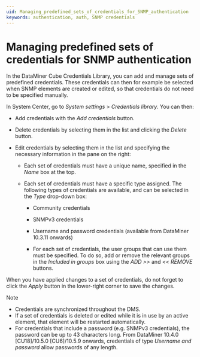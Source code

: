 ```yaml
---
uid: Managing_predefined_sets_of_credentials_for_SNMP_authentication
keywords: authentication, auth, SNMP credentials
---
```


# Managing predefined sets of credentials for SNMP authentication

In the DataMiner Cube Credentials Library, you can add and manage sets of predefined credentials. These credentials can then for example be selected when SNMP elements are created or edited, so that credentials do not need to be specified manually.

In System Center, go to *System settings* > *Credentials library*. You can then:

- Add credentials with the *Add credentials* button.

- Delete credentials by selecting them in the list and clicking the *Delete* button.

- Edit credentials by selecting them in the list and specifying the necessary information in the pane on the right:

  - Each set of credentials must have a unique name, specified in the *Name* box at the top.

  - Each set of credentials must have a specific type assigned. The following types of credentials are available, and can be selected in the *Type* drop-down box:

    - Community credentials

    - SNMPv3 credentials

    - Username and password credentials (available from DataMiner 10.3.11 onwards<!-- RN 37416 -->)

    - For each set of credentials, the user groups that can use them must be specified. To do so, add or remove the relevant groups in the *Included in groups* box using the *ADD \>\>* and *\<\< REMOVE* buttons.

When you have applied changes to a set of credentials, do not forget to click the *Apply* button in the lower-right corner to save the changes.

> [!NOTE]
>
> - Credentials are synchronized throughout the DMS.
> - If a set of credentials is deleted or edited while it is in use by an active element, that element will be restarted automatically.
> - For credentials that include a password (e.g. SNMPv3 credentials), the password can be up to 43 characters long. From DataMiner 10.4.0 [CU18]/10.5.0 [CU6]/10.5.9 onwards<!--RN 43422-->, credentials of type *Username and password* allow passwords of any length.
